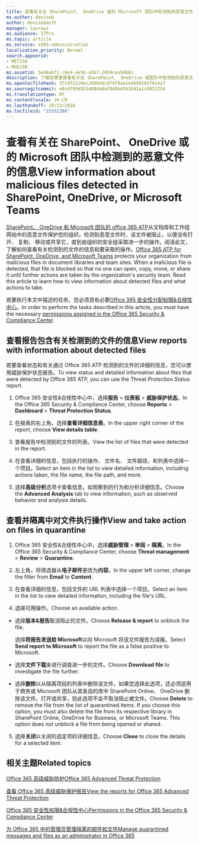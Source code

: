 ```yaml
---
title: 查看有关在 SharePoint、 OneDrive 或的 Microsoft 团队中检测到的恶意文件的信息
ms.author: deniseb
author: denisebmsft
manager: laurawi
ms.audience: ITPro
ms.topic: article
ms.service: o365-administration
localization_priority: Normal
search.appverid:
- MET150
- MOE150
ms.assetid: 5ed8abf1-c0e9-4e5b-a5b7-2059cea50b61
description: 了解在哪里查看有关在 SharePoint、 OneDrive 或团队中检测到的恶意文件的信息以及如何对这些文件执行操作。
ms.openlocfilehash: 37cd721c9ec2608ddcd74f9ae1ed6991b5f0cea7
ms.sourcegitcommit: e0c6f99d5514d8da8a70d9bd3616d1a1c0851254
ms.translationtype: MT
ms.contentlocale: zh-CN
ms.lasthandoff: 10/13/2018
ms.locfileid: "25552380"
---
```

# <a name="view-information-about-malicious-files-detected-in-sharepoint-onedrive-or-microsoft-teams"></a><span data-ttu-id="dc231-103">查看有关在 SharePoint、 OneDrive 或的 Microsoft 团队中检测到的恶意文件的信息</span><span class="sxs-lookup"><span data-stu-id="dc231-103">View information about malicious files detected in SharePoint, OneDrive, or Microsoft Teams</span></span>

<span data-ttu-id="dc231-p101">[SharePoint、 OneDrive 和 Microsoft 团队的 office 365 ATP](atp-for-spo-odb-and-teams.md)从文档库和工作组网站中的恶意文件保护您的组织。检测到恶意文件时，该文件被阻止，以便没有打开、 复制、 移动或共享它，直到由组织的安全组采取进一步的操作。阅读此文，了解如何查看有关检测到的文件的信息和要采取的操作。</span><span class="sxs-lookup"><span data-stu-id="dc231-p101">[Office 365 ATP for SharePoint, OneDrive, and Microsoft Teams](atp-for-spo-odb-and-teams.md) protects your organization from malicious files in document libraries and team sites. When a malicious file is detected, that file is blocked so that no one can open, copy, move, or share it until further actions are taken by the organization's security team. Read this article to learn how to view information about detected files and what actions to take.</span></span> 

<span data-ttu-id="dc231-107">若要执行本文中描述的任务，您必须具有必要[Office 365 安全性分配权限&amp;合规性中心](permissions-in-the-security-and-compliance-center.md)。</span><span class="sxs-lookup"><span data-stu-id="dc231-107">In order to perform the tasks described in this article, you must have the necessary [permissions assigned in the Office 365 Security &amp; Compliance Center](permissions-in-the-security-and-compliance-center.md).</span></span> 
  
## <a name="view-reports-with-information-about-detected-files"></a><span data-ttu-id="dc231-108">查看报告包含有关检测到的文件的信息</span><span class="sxs-lookup"><span data-stu-id="dc231-108">View reports with information about detected files</span></span>

<span data-ttu-id="dc231-109">若要查看状态和有关通过 Office 365 ATP 检测到的文件的详细的信息，您可以使用威胁保护状态报告。</span><span class="sxs-lookup"><span data-stu-id="dc231-109">To view status and detailed information about files that were detected by Office 365 ATP, you can use the Threat Protection Status report.</span></span>
  
1. <span data-ttu-id="dc231-110">Office 365 安全性&amp;合规性中心中，选择**报告** \> **仪表板** \> **威胁保护状态**。</span><span class="sxs-lookup"><span data-stu-id="dc231-110">In the Office 365 Security &amp; Compliance Center, choose **Reports** \> **Dashboard** \> **Threat Protection Status**.</span></span>
    
2. <span data-ttu-id="dc231-111">在报表的右上角，选择**查看详细信息表**。</span><span class="sxs-lookup"><span data-stu-id="dc231-111">In the upper right corner of the report, choose **View details table**.</span></span>
    
3. <span data-ttu-id="dc231-112">查看报告中检测到的文件的列表。</span><span class="sxs-lookup"><span data-stu-id="dc231-112">View the list of files that were detected in the report.</span></span>
    
4. <span data-ttu-id="dc231-113">在查看详细的信息，包括执行的操作、 文件名、 文件路径，和列表中选择一个项目。</span><span class="sxs-lookup"><span data-stu-id="dc231-113">Select an item in the list to view detailed information, including actions taken, the file name, the file path, and more.</span></span>
    
5. <span data-ttu-id="dc231-114">选择**高级分析**选项卡查看信息，如观察到的行为和分析详细信息。</span><span class="sxs-lookup"><span data-stu-id="dc231-114">Choose the **Advanced Analysis** tab to view information, such as observed behavior and analysis details.</span></span> 
  
## <a name="view-and-take-action-on-files-in-quarantine"></a><span data-ttu-id="dc231-115">查看并隔离中对文件执行操作</span><span class="sxs-lookup"><span data-stu-id="dc231-115">View and take action on files in quarantine</span></span>

1. <span data-ttu-id="dc231-116">Office 365 安全性&amp;合规性中心中，选择**威胁管理** \> **审阅** \> **隔离**。</span><span class="sxs-lookup"><span data-stu-id="dc231-116">In the Office 365 Security &amp; Compliance Center, choose **Threat management** \> **Review** \> **Quarantine**.</span></span>
    
2. <span data-ttu-id="dc231-117">左上角，将筛选器从**电子邮件**更改为**内容**。</span><span class="sxs-lookup"><span data-stu-id="dc231-117">In the upper left corner, change the filter from **Email** to **Content**.</span></span>
    
3. <span data-ttu-id="dc231-118">在查看详细的信息，包括文件的 URL 列表中选择一个项目。</span><span class="sxs-lookup"><span data-stu-id="dc231-118">Select an item in the list to view detailed information, including the file's URL.</span></span>
    
4. <span data-ttu-id="dc231-119">选择可用操作。</span><span class="sxs-lookup"><span data-stu-id="dc231-119">Choose an available action.</span></span>
    
  - <span data-ttu-id="dc231-120">选择**版本&amp;报告**取消阻止的文件。</span><span class="sxs-lookup"><span data-stu-id="dc231-120">Choose **Release &amp; report** to unblock the file.</span></span> 
    
    <span data-ttu-id="dc231-121">选择**将报告发送给 Microsoft**以向 Microsoft 将该文件报告为误报。</span><span class="sxs-lookup"><span data-stu-id="dc231-121">Select **Send report to Microsoft** to report the file as a false positive to Microsoft.</span></span> 
    
  - <span data-ttu-id="dc231-122">选择**文件下载**来进行调查进一步的文件。</span><span class="sxs-lookup"><span data-stu-id="dc231-122">Choose **Download file** to investigate the file further.</span></span> 
    
  - <span data-ttu-id="dc231-p102">选择**删除**以从隔离项目的列表中删除该文件。如果您选择此选项，还必须适用于商务或 Microsoft 团队从其各自的库中 SharePoint Online、 OneDrive 删除该文件。打开或共享，则此选项不会不取消阻止被文件。</span><span class="sxs-lookup"><span data-stu-id="dc231-p102">Choose **Delete** to remove the file from the list of quarantined items. If you choose this option, you must also delete the file from its respective library in SharePoint Online, OneDrive for Business, or Microsoft Teams. This option does not unblock a file from being opened or shared.</span></span> 
    
5. <span data-ttu-id="dc231-126">选择**关闭**以关闭的选定项的详细信息。</span><span class="sxs-lookup"><span data-stu-id="dc231-126">Choose **Close** to close the details for a selected item.</span></span> 
  
## <a name="related-topics"></a><span data-ttu-id="dc231-127">相关主题</span><span class="sxs-lookup"><span data-stu-id="dc231-127">Related topics</span></span>

[<span data-ttu-id="dc231-128">Office 365 高级威胁防护</span><span class="sxs-lookup"><span data-stu-id="dc231-128">Office 365 Advanced Threat Protection</span></span>](office-365-atp.md)
  
[<span data-ttu-id="dc231-129">查看 Office 365 高级威胁保护报告</span><span class="sxs-lookup"><span data-stu-id="dc231-129">View the reports for Office 365 Advanced Threat Protection</span></span>](view-reports-for-atp.md)
  
[<span data-ttu-id="dc231-130">Office 365 安全性权限&amp;合规性中心</span><span class="sxs-lookup"><span data-stu-id="dc231-130">Permissions in the Office 365 Security &amp; Compliance Center</span></span>](permissions-in-the-security-and-compliance-center.md)

[<span data-ttu-id="dc231-131">为 Office 365 中的管理员管理隔离的邮件和文件</span><span class="sxs-lookup"><span data-stu-id="dc231-131">Manage quarantined messages and files as an administrator in Office 365</span></span>](manage-quarantined-messages-and-files.md)
  

